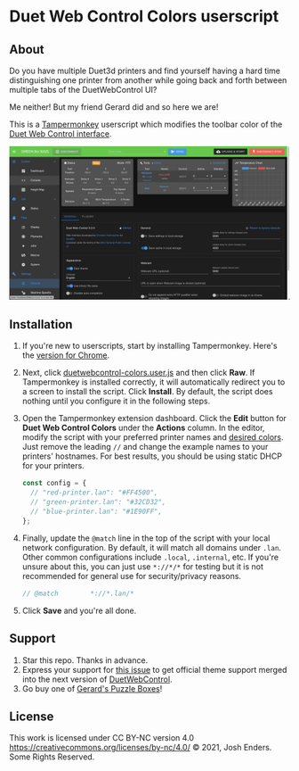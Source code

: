 # Duet Web Control Colors userscript

## About

Do you have multiple Duet3d printers and find yourself having a hard time distinguishing one printer from another while going back and forth between multiple tabs of the DuetWebControl UI?

Me neither! But my friend Gerard did and so here we are!

This is a [Tampermonkey](https://www.tampermonkey.net) userscript which modifies the toolbar color of the [Duet Web Control interface](https://github.com/Duet3D/DuetWebControl).

<img src="doc/screenshot.png" alt="screenshot" style="zoom:50%;" />

## Installation

1. If you're new to userscripts, start by installing Tampermonkey. Here's the [version for Chrome](https://chrome.google.com/webstore/detail/tampermonkey/dhdgffkkebhmkfjojejmpbldmpobfkfo?hl=en).

2. Next, click [duetwebcontrol-colors.user.js](duetwebcontrol-colors.user.js) and then click **Raw**. If Tampermonkey is installed correctly, it will automatically redirect you to a screen to install the script. Click **Install**. By default, the script does nothing until you configure it in the following steps.

3. Open the Tampermonkey extension dashboard. Click the **Edit** button for **Duet Web Control Colors** under the **Actions** column. In the editor, modify the script with your preferred printer names and [desired colors](https://htmlcolorcodes.com). Just remove the leading `//` and change the example names to your printers' hostnames. For best results, you should be using static DHCP for your printers.

   ```javascript
   const config = {
     // "red-printer.lan": "#FF4500",
     // "green-printer.lan": "#32CD32",
     // "blue-printer.lan": "#1E90FF",
   };
   ```

4. Finally, update the `@match` line in the top of the script with your local network configuration. By default, it will match all domains under `.lan`. Other common configurations include `.local`, `.internal`, etc. If you're unsure about this, you can just use `*://*/*` for testing but it is not recommended for general use for security/privacy reasons.

   ```javascript
   // @match        *://*.lan/*
   ```

5. Click **Save** and you're all done.

## Support

1. Star this repo. Thanks in advance.
2. Express your support for [this issue](https://github.com/Duet3D/DuetWebControl/issues/322) to get official theme support merged into the next version of [DuetWebControl](https://github.com/Duet3D/DuetWebControl).
3. Go buy one of [Gerard's Puzzle Boxes](https://bayoupuzzles.com)!

## License

This work is licensed under CC BY-NC version 4.0 https://creativecommons.org/licenses/by-nc/4.0/
© 2021, Josh Enders. Some Rights Reserved.
